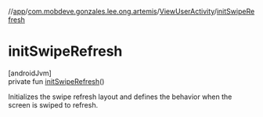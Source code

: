 //[app](../../../index.md)/[com.mobdeve.gonzales.lee.ong.artemis](../index.md)/[ViewUserActivity](index.md)/[initSwipeRefresh](init-swipe-refresh.md)

# initSwipeRefresh

[androidJvm]\
private fun [initSwipeRefresh](init-swipe-refresh.md)()

Initializes the swipe refresh layout and defines the behavior when the screen is swiped to refresh.
